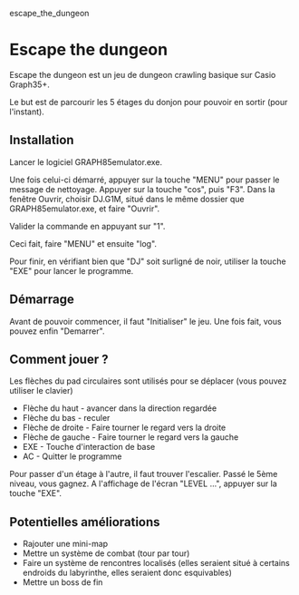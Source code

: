 escape_the_dungeon
# Escape the dungeon
Escape the dungeon est un jeu de dungeon crawling basique sur Casio Graph35+.

Le but est de parcourir les 5 étages du donjon pour pouvoir en sortir (pour l'instant).

## Installation
Lancer le logiciel GRAPH85emulator.exe.

Une fois celui-ci démarré, appuyer sur la touche "MENU" pour passer le message de nettoyage.
Appuyer sur la touche "cos", puis "F3". Dans la fenêtre Ouvrir, choisir DJ.G1M, situé dans le même dossier que GRAPH85emulator.exe, et faire "Ouvrir".

Valider la commande en appuyant sur "1".

Ceci fait, faire "MENU" et ensuite "log".

Pour finir, en vérifiant bien que "DJ" soit surligné de noir, utiliser la touche "EXE" pour lancer le programme.

## Démarrage
Avant de pouvoir commencer, il faut "Initialiser" le jeu. Une fois fait, vous pouvez enfin "Demarrer".

## Comment jouer ?
Les flèches du pad circulaires sont utilisés pour se déplacer (vous pouvez utiliser le clavier)

* Flèche du haut - avancer dans la direction regardée
* Flèche du bas - reculer
* Flèche de droite - Faire tourner le regard vers la droite
* Flèche de gauche - Faire tourner le regard vers la gauche
* EXE - Touche d'interaction de base
* AC - Quitter le programme

Pour passer d'un étage à l'autre, il faut trouver l'escalier. Passé le 5ème niveau, vous gagnez.
A l'affichage de l'écran "LEVEL ...", appuyer sur la touche "EXE".

## Potentielles améliorations
* Rajouter une mini-map
* Mettre un système de combat (tour par tour)
* Faire un système de rencontres localisés (elles seraient situé à certains endroids du labyrinthe, elles seraient donc esquivables)
* Mettre un boss de fin